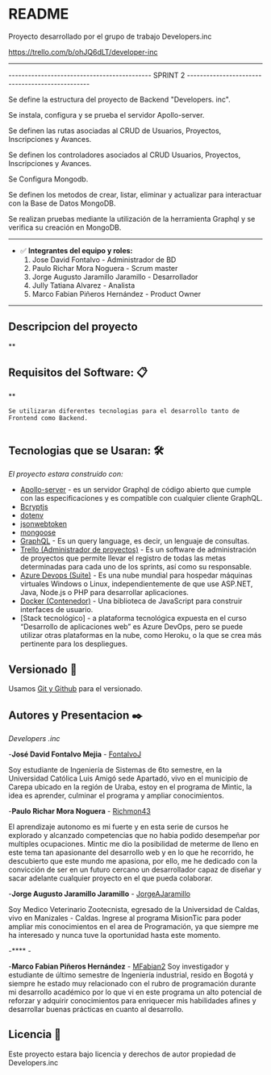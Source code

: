 # README

Proyecto desarrollado por el grupo de trabajo Developers.inc

https://trello.com/b/ohJQ6dLT/developer-inc


---

-------------------------------------------- SPRINT 2 ------------------------------------------------

Se define la estructura del proyecto de Backend "Developers. inc".

Se instala, configura y se prueba el servidor Apollo-server.

Se definen las rutas asociadas al CRUD de Usuarios, Proyectos, Inscripciones y Avances.

Se definen los controladores asociados al CRUD Usuarios, Proyectos, Inscripciones y Avances.

Se Configura Mongodb.

Se definen los metodos de crear, listar, eliminar y actualizar para interactuar con la Base de Datos MongoDB.

Se realizan pruebas mediante la utilización de la herramienta Graphql y se verifica su creación en MongoDB.

---

- ✅ **Integrantes del equipo y roles:**
    1.   Jose David Fontalvo - Administrador de BD
    2.   Paulo Richar Mora Noguera - Scrum master
    3.   Jorge Augusto Jaramillo Jaramillo - Desarrollador
    4.   Jully Tatiana Alvarez - Analista
    5.   Marco Fabian Piñeros Hernández - Product Owner
---

## **Descripcion del proyecto**

**


## **Requisitos del Software: 📋**

**

```
Se utilizaran diferentes tecnologias para el desarrollo tanto de Frontend como Backend.


```

## **Tecnologias que se Usaran: 🛠️**

*El proyecto estara construido con:*

- [Apollo-server](https://www.apollographql.com/docs/apollo-server/) - es un servidor Graphql de código abierto que cumple con las especificaciones y es compatible con cualquier cliente GraphQL.
- [Bcryptjs](https://www.npmjs.com/package/bcryptjs)
- [dotenv](https://www.npmjs.com/package/dotenv)
- [jsonwebtoken](https://jwt.io/)
- [mongoose](https://mongoosejs.com/)
- [GraphQL](https://graphql.org/) - Es un query language, es decir, un lenguaje de consultas.
- [Trello (Administrador de proyectos)](https://trello.com/) - Es un software de administración de proyectos que permite llevar el registro de todas las metas determinadas para cada uno de los sprints, así como su responsable. 
- [Azure Devops (Suite)](https://azure.microsoft.com/en-us/services/devops/) - Es una nube mundial para hospedar máquinas virtuales Windows o Linux, independientemente de que use ASP.NET, Java, Node.js o PHP para desarrollar aplicaciones.
- [Docker (Contenedor)](https://www.docker.com/) - Una biblioteca de JavaScript para construir interfaces de usuario.
- [Stack tecnológico] - a plataforma tecnológica expuesta en el curso “Desarrollo de aplicaciones web” es Azure DevOps, pero se puede utilizar otras plataformas en la nube, como Heroku, o la que se crea más pertinente para los despliegues.





## **Versionado 📌**

Usamos [Git y Github](http://github.com/) para el versionado.


## **Autores y Presentacion ✒️**

*Developers .inc*

-**José David Fontalvo Mejia** - [FontalvoJ](https://github.com/FontalvoJ)

Soy estudiante de Ingeniería de Sistemas de 6to semestre, en la Universidad Católica Luis Amigó sede Apartadó, vivo en el municipio de Carepa ubicado en la región de Uraba,  estoy en el programa de Mintic, la idea es aprender, culminar el programa y ampliar conocimientos.

-**Paulo Richar Mora Noguera** - [Richmon43](https://github.com/richmon43)

El aprendizaje autonomo es mi fuerte y en esta serie de cursos he explorado y alcanzado competencias que no habia podido desempeñar por multiples ocupaciones. Mintic me dio la posibilidad de meterme de lleno en este tema tan apasionante del desarrollo web y en lo que he recorrido, he descubierto que este mundo me apasiona, por ello, me he dedicado con la convicción de ser en un futuro cercano un desarrollador capaz de diseñar y sacar adelante cualquier proyecto en el que pueda colaborar. 

-**Jorge Augusto Jaramillo Jaramillo** - [JorgeAJaramillo]()

Soy Medico Veterinario Zootecnista, egresado de la Universidad de Caldas, vivo en Manizales - Caldas. Ingrese al programa MisionTic para poder ampliar mis conocimientos en el area de Programación, ya que siempre me ha interesado y nunca tuve la oportunidad hasta este momento.

-**** - []()

-**Marco Fabian Piñeros Hernández** - [MFabian2](https://github.com/MFabian2)
Soy investigador y estudiante de último semestre de Ingeniería industrial, resido en Bogotá y siempre he estado muy relacionado con el rubro de programación durante mi desarrollo académico por lo que vi en este programa un alto potencial de reforzar y adquirir conocimientos para enriquecer mis habilidades afines y desarrollar buenas prácticas en cuanto al desarrollo.



## **Licencia 📄**

Este proyecto estara bajo licencia y derechos de autor propiedad de Developers.inc

